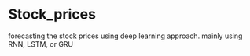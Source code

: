 # Stock_prices
forecasting the stock prices using deep learning approach. mainly using RNN, LSTM, or GRU
